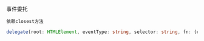 事件委托

`依赖closest方法`

```typescript
delegate(root: HTMLElement, eventType: string, selector: string, fn: (e: MouseEvent) => void)
```